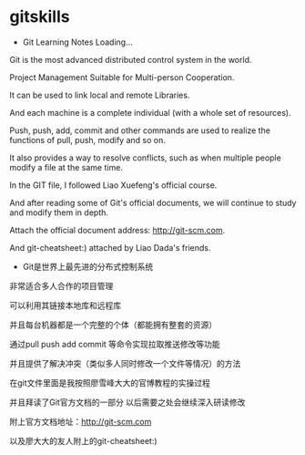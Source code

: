 # gitskills

- Git Learning Notes Loading...

Git is the most advanced distributed control system in the world.

Project Management Suitable for Multi-person Cooperation.

It can be used to link local and remote Libraries.

And each machine is a complete individual (with a whole set of resources).

Push, push, add, commit and other commands are used to realize the functions of pull, push, modify and so on.

It also provides a way to resolve conflicts, such as when multiple people modify a file at the same time.

In the GIT file, I followed Liao Xuefeng's official course.

And after reading some of Git's official documents, we will continue to study and modify them in depth.

Attach the official document address: http://git-scm.com.

And git-cheatsheet:) attached by Liao Dada's friends.



- Git是世界上最先进的分布式控制系统

非常适合多人合作的项目管理

可以利用其链接本地库和远程库

并且每台机器都是一个完整的个体（都能拥有整套的资源）

通过pull push add commit 等命令实现拉取推送修改等功能


并且提供了解决冲突（类似多人同时修改一个文件等情况）的方法

在git文件里面是我按照廖雪峰大大的官博教程的实操过程

并且拜读了Git官方文档的一部分 以后需要之处会继续深入研读修改

附上官方文档地址：http://git-scm.com

以及廖大大的友人附上的git-cheatsheet:)
